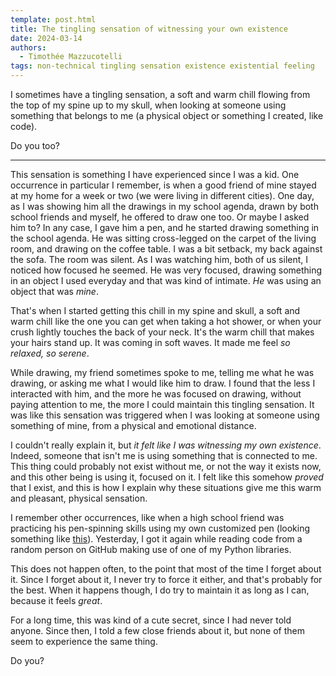 ```yaml
---
template: post.html
title: The tingling sensation of witnessing your own existence
date: 2024-03-14
authors:
  - Timothée Mazzucotelli
tags: non-technical tingling sensation existence existential feeling
---
```


I sometimes have a tingling sensation, a soft and warm chill flowing from the top of my spine up to my skull, when looking at someone using something that belongs to me (a physical object or something I created, like code).

Do you too?

<!--more-->

---

This sensation is something I have experienced since I was a kid. One occurrence in particular I remember, is when a good friend of mine stayed at my home for a week or two (we were living in different cities). One day, as I was showing him all the drawings in my school agenda, drawn by both school friends and myself, he offered to draw one too. Or maybe I asked him to? In any case, I gave him a pen, and he started drawing something in the school agenda. He was sitting cross-legged on the carpet of the living room, and drawing on the coffee table. I was a bit setback, my back against the sofa. The room was silent. As I was watching him, both of us silent, I noticed how focused he seemed. He was very focused, drawing something in an object I used everyday and that was kind of intimate. *He* was using an object that was *mine*.

That's when I started getting this chill in my spine and skull, a soft and warm chill like the one you can get when taking a hot shower, or when your crush lightly touches the back of your neck. It's the warm chill that makes your hairs stand up. It was coming in soft waves. It made me feel *so relaxed, so serene*.

While drawing, my friend sometimes spoke to me, telling me what he was drawing, or asking me what I would like him to draw. I found that the less I interacted with him, and the more he was focused on drawing, without paying attention to me, the more I could maintain this tingling sensation. It was like this sensation was triggered when I was looking at someone using something of mine, from a physical and emotional distance.

I couldn't really explain it, but *it felt like I was witnessing my own existence*. Indeed, someone that isn't me is using something that is connected to me. This thing could probably not exist without me, or not the way it exists now, and this other being is using it, focused on it. I felt like this somehow *proved* that I exist, and this is how I explain why these situations give me this warm and pleasant, physical sensation.

I remember other occurrences, like when a high school friend was practicing his pen-spinning skills using my own customized pen (looking something like [this][pen]). Yesterday, I got it again while reading code from a random person on GitHub making use of one of my Python libraries.

This does not happen often, to the point that most of the time I forget about it. Since I forget about it, I never try to force it either, and that's probably for the best. When it happens though, I do try to maintain it as long as I can, because it feels *great*.

For a long time, this was kind of a cute secret, since I had never told anyone. Since then, I told a few close friends about it, but none of them seem to experience the same thing.

Do you?

[pen]: https://external-content.duckduckgo.com/iu/?u=https%3A%2F%2Fi.ytimg.com%2Fvi%2FUGhb0o2Jg8Y%2Fmaxresdefault.jpg&f=1&nofb=1&ipt=bea452a5b811af025462925c07b3e3c954b25568380b72bd136f6539b4d5f2b8&ipo=images
